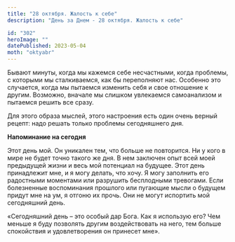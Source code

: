 ```yaml
---
title: "28 октября. Жалость к себе"
description: "День за Днем - 28 октября. Жалость к себе"

id: "302"
heroImage: ""
datePublished: 2023-05-04
moth: "oktyabr"
---
```


Бывают минуты, когда мы кажемся себе несчастными, когда проблемы, с которыми
мы сталкиваемся, как бы переполняют нас. Особенно это случается, когда мы
пытаемся изменить себя и свое отношение к другим. Возможно, вначале мы слишком
увлекаемся самоанализом и пытаемся решить все сразу.

Для этого образа мыслей, этого настроения есть один очень верный рецепт: надо
решать только проблемы сегодняшнего дня.

**Напоминание на сегодня**

Этот день мой. Он уникален тем, что больше не повторится. Ни у кого в мире не
будет точно такого же дня. В нем заключен опыт всей моей предыдущей жизни и
весь мой потенциал на будущее. Этот день принадлежит мне, и я могу делать, что
хочу. Я могу заполнить его радостными моментами или разрушить бесплодными
тревогами. Если болезненные воспоминания прошлого или пугающие мысли о будущем
придут мне на ум, я отгоню их прочь. Они не могут испортить мой сегодняшний
день.

«Сегодняшний день – это особый дар Бога. Как я использую его? Чем меньше я
буду позволять другим воздействовать на него, тем больше спокойствия и
удовлетворения он принесет мне».
